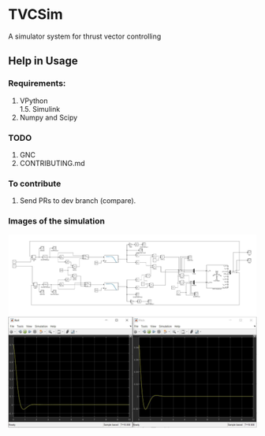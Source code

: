 # TVCSim
A simulator system for thrust vector controlling

## Help in Usage
### Requirements: 
  1. VPython  
  1.5. Simulink  
  2. Numpy and Scipy  
### TODO
  1. GNC  
  2. CONTRIBUTING.md  
### To contribute  
  1. Send PRs to dev branch (compare).  

### Images of the simulation

![Simulation model](https://github.com/SEDS-BPHC/TVCSim/blob/Tuning/Images/model_3d_simulink.JPG)
![Simulation results](https://github.com/SEDS-BPHC/TVCSim/blob/Tuning/Images/control.JPG)
